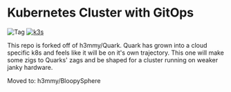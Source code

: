 # Kubernetes Cluster with GitOps

![Tag](https://img.shields.io/github/v/tag/h3mmy/quark?style=for-the-badge)
[![k3s](https://img.shields.io/badge/k3s-v1.21.2-brightgreen?style=for-the-badge&logo=kubernetes&logoColor=white)](https://k3s.io/)

This repo is forked off of h3mmy/Quark. Quark has grown into a cloud specific k8s and feels like it will be on it's own trajectory. This one will make some zigs to Quarks' zags and be shaped for a cluster running on weaker janky hardware.


Moved to: h3mmy/BloopySphere
